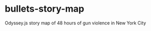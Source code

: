bullets-story-map
=================

Odyssey.js story map of 48 hours of gun violence in New York City
